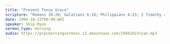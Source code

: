 ```yaml
---
title: "Present Tense Grace"
scripture: "Romans 16:20; Galatians 6:18; Philippians 4:23; 2 Timothy 4:22; Philemon 25"
date: 1994-10-23T00:00:00Z
speaker: Skip Ryan
sermon_type: morning
audio: https://pcpcmorningsermons.s3.amazonaws.com/19941023ryan.mp3 
---
```



